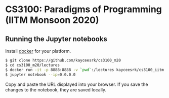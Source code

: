 # CS3100: Paradigms of Programming (IITM Monsoon 2020)

## Running the Jupyter notebooks

Install [docker](https://docs.docker.com/install/#supported-platforms) for your platform.

```bash
$ git clone https://github.com/kayceesrk/cs3100_m20
$ cd cs3100_m20/lectures
$ docker run -it -p 8888:8888 -v `pwd`:/lectures kayceesrk/cs3100_iitm:latest
$ jupyter notebook --ip=0.0.0.0
```

Copy and paste the URL displayed into your browser. If you save the changes to
the notebook, they are saved locally. 
